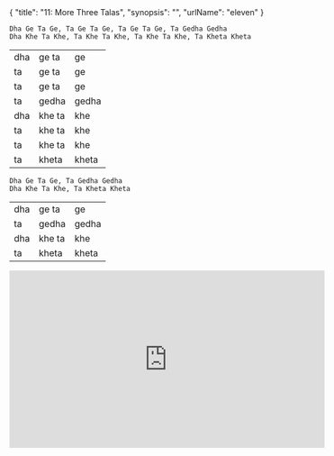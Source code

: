 <data>
{
    "title": "11: More Three Talas",
    "synopsis": "",
    "urlName": "eleven"
}
</data>




    Dha Ge Ta Ge, Ta Ge Ta Ge, Ta Ge Ta Ge, Ta Gedha Gedha
    Dha Khe Ta Khe, Ta Khe Ta Khe, Ta Khe Ta Khe, Ta Kheta Kheta


<table>
    <tr>
        <td>dha</td>
        <td>ge ta</td>
        <td>ge</td>
    </tr>
    <tr>
        <td>ta</td>
        <td>ge ta</td>
        <td>ge</td>
    </tr>
    <tr>
        <td>ta</td>
        <td>ge ta</td>
        <td>ge</td>
    </tr>
    <tr>
        <td>ta</td>
        <td>gedha</td>
        <td>gedha</td>
    </tr>
    <tr>
        <td>dha</td>
        <td>khe ta</td>
        <td>khe</td>
    </tr>
    <tr>
        <td>ta</td>
        <td>khe ta</td>
        <td>khe</td>
    </tr>
    <tr>
        <td>ta</td>
        <td>khe ta</td>
        <td>khe</td>
    </tr>
    <tr>
        <td>ta</td>
        <td>kheta</td>
        <td>kheta</td>
    </tr>
</table>


    Dha Ge Ta Ge, Ta Gedha Gedha
    Dha Khe Ta Khe, Ta Kheta Kheta




<table>
    <tr>
        <td>dha</td>
        <td>ge ta</td>
        <td>ge</td>
    </tr>
    <tr>
        <td>ta</td>
        <td>gedha</td>
        <td>gedha</td>
    </tr>
    <tr>
        <td>dha</td>
        <td>khe ta</td>
        <td>khe</td>
    </tr>
    <tr>
        <td>ta</td>
        <td>kheta</td>
        <td>kheta</td>
    </tr>
</table>


<iframe width="560" height="315" src="http://www.youtube.com/embed/omlhWxjZe7U" frameborder="0" allowfullscreen></iframe>
